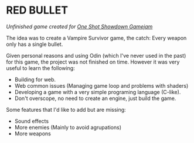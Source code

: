 # RED BULLET
_Unfinished game created for [One Shot Showdown Gamejam](https://itch.io/jam/one-shot-showdown)_

The idea was to create a Vampire Survivor game, the catch: Every weapon only has a single bullet. 

Given personal reasons and using Odin (which I've never used in the past) for this game, the project was not finished on time. However it was very useful to learn the following:
- Building for web.
- Web common issues (Managing game loop and problems with shaders)
- Developing a game with a very simple programing language (C-like).
- Don't overscope, no need to create an engine, just build the game.

Some features that I'd like to add but are missing:
- Sound effects
- More enemies (Mainly to avoid agrupations) 
- More weapons


